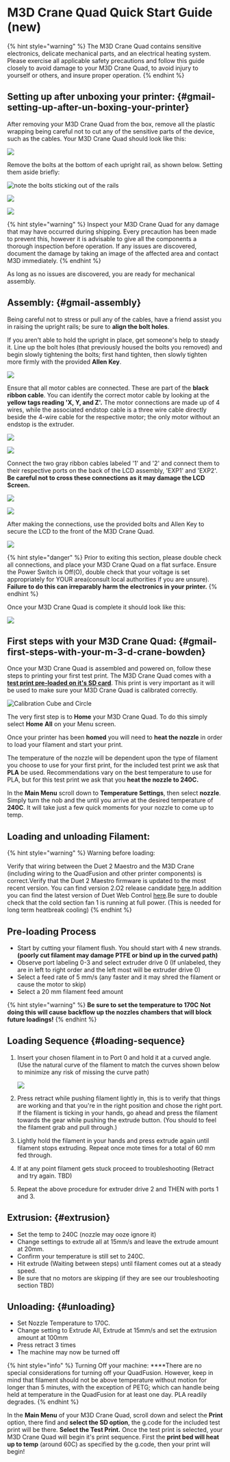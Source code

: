 # M3D Crane Quad Quick Start Guide \(new\)



{% hint style="warning" %}
The M3D Crane Quad contains sensitive electronics, delicate mechanical parts, and an electrical heating system. Please exercise all applicable safety precautions and follow this guide closely to avoid damage to your M3D Crane Quad, to avoid injury to yourself or others, and insure proper operation.
{% endhint %}

## Setting up after unboxing your printer: {#gmail-setting-up-after-un-boxing-your-printer}

After removing your M3D Crane Quad from the box, remove all the plastic wrapping being careful not to cut any of the sensitive parts of the device, such as the cables. Your M3D Crane Quad should look like this:

![](.gitbook/assets/20181004_023218_001%20%281%29.jpg)

Remove the bolts at the bottom of each upright rail, as shown below. Setting them aside briefly:

![note the bolts sticking out of the rails](.gitbook/assets/image%20%2810%29.png)

![](.gitbook/assets/image%20%285%29.png)



![](.gitbook/assets/20181004_022851-0.jpg)

{% hint style="warning" %}
Inspect your M3D Crane Quad for any damage that may have occurred during shipping. Every precaution has been made to prevent this, however it is advisable to give all the components a thorough inspection before operation. If any issues are discovered, document the damage by taking an image of the affected area and contact M3D immediately.
{% endhint %}

 As long as no issues are discovered, you are ready for mechanical assembly. 

## Assembly: {#gmail-assembly}

Being careful not to stress or pull any of the cables, have a friend assist you in raising the upright rails; be sure to **align the bolt holes**.

If you aren't able to hold the upright in place, get someone's help to steady it. Line up the bolt holes \(that previously housed the bolts you removed\) and begin slowly tightening the bolts; first hand tighten, then slowly tighten more firmly with the provided **Allen Key**.

![](.gitbook/assets/20181004_023937_004.jpg)

Ensure that all motor cables are connected. These are part of the **black ribbon cable**. You can identify the correct motor cable by looking at the **yellow tags reading 'X, Y, and Z'.** The motor connections are made up of 4 wires, while the associated endstop cable is a three wire cable directly beside the 4-wire cable for the respective motor; the only motor without an endstop is the extruder.

![](.gitbook/assets/20181004_024627.jpg)

![](.gitbook/assets/20181004_024947.jpg)

Connect the two gray ribbon cables labeled '1' and '2' and connect them to their respective ports on the back of the LCD assembly, 'EXP1' and 'EXP2'. **Be careful not to cross these connections as it may damage the LCD Screen.**

![](.gitbook/assets/20181004_025210.jpg)

![](.gitbook/assets/20181004_025303.jpg)

After making the connections, use the provided bolts and Allen Key to secure the LCD to the front of the M3D Crane Quad.

![](.gitbook/assets/20181004_025605.jpg)

{% hint style="danger" %}
Prior to exiting this section, please double check all connections, and place your  M3D Crane Quad on a flat surface. Ensure the Power Switch is Off\(O\), double check that your voltage is set appropriately for YOUR area\(consult local authorities if you are unsure\). **Failure to do this can irreparably harm the electronics in your printer.**
{% endhint %}

Once your M3D Crane Quad is complete it should look like this:

![](.gitbook/assets/quad.png)

## First steps with your M3D Crane Quad: {#gmail-first-steps-with-your-m-3-d-crane-bowden}

Once your M3D Crane Quad is assembled and powered on, follow these steps to printing your first test print. The M3D Crane Quad comes with a [**test print pre-loaded on it's SD card**](https://www.thingiverse.com/thing:170922/files). This print is very important as it will be used to make sure your M3D Crane Quad is calibrated correctly.

![Calibration Cube and Circle](.gitbook/assets/calibration_cubecircle_preview_featured.jpg)

The very first step is to **Home** your M3D Crane Quad. To do this simply select **Home** **All** on your Menu screen.

Once your printer has been **homed** you will need to **heat the nozzle** in order to load your filament and start your print.

The temperature of the nozzle will be dependent upon the type of filament you choose to use for your first print, for the included test print we ask that **PLA** be used. Recommendations vary on the best temperature to use for PLA, but for this test print we ask that you **heat the nozzle to 240C.**

In the **Main Menu** scroll down to **Temperature Settings**, then select **nozzle**. Simply turn the nob and the until you arrive at the desired temperature of **240C**. It will take just a few quick moments for your nozzle to come up to temp.

## **Loading and unloading Filament:**

{% hint style="warning" %}
Warning before loading:

Verify that wiring between the Duet 2 Maestro and the M3D Crane \(including wiring to the QuadFusion and other printer components\) is correct.Verify that the Duet 2 Maestro firmware is updated to the most recent version. You can find version 2.O2 release candidate [here](https://github.com/dc42/RepRapFirmware/releases/download/2.02RC2/DuetMaestroFirmware.bin).In addition you can find the latest version of Duet Web Control [here](https://github.com/dc42/RepRapFirmware/releases/download/2.02RC2/DuetWebControl-1.22.3.zip).Be sure to double check that the cold section fan 1 is running at full power. \(This is needed for long term heatbreak cooling\)
{% endhint %}

## Pre-loading Process

* Start by cutting your filament flush. You should start with 4 new strands. **\(poorly cut filament may damage PTFE or bind up in the curved path\)**
* Observe port labeling 0-3 and select extruder drive 0 \(If unlabeled, they are in left to right order and the left most will be extruder drive 0\)
* Select a feed rate of 5 mm/s \(any faster and it may shred the filament or cause the motor to skip\)
* Select a 20 mm filament feed amount

{% hint style="warning" %}
**Be sure to set the temperature to 170C** **Not doing this will cause backflow up the nozzles chambers that will block future loadings!**
{% endhint %}

## **Loading Sequence** {#loading-sequence}

1. Insert your chosen filament in to Port 0 and hold it at a curved angle. \(Use the natural curve of the filament to match the curves shown below to minimize any risk of missing the curve path\)

   ![](https://lh6.googleusercontent.com/ffGJ93PifCDq5QijJ3I-Uyo-cZbjVMrkEtxqdt-sYJzzW5ijbcS4NAStR6if9kSVCmBoO__tIuZSaMj2Y6G5N5KtTZHIcLgqf2KhcxRe7MM-UZYA2F1NcbiLzVVmt4fRp6TiWyWk)

2. Press retract while pushing filament lightly in, this is to verify that things are working and that you're in the right position and chose the right port. If the filament is ticking in your hands, go ahead and press the filament towards the gear while pushing the extrude button. \(You should to feel the filament grab and pull through.\)
3. Lightly hold the filament in your hands and press extrude again until filament stops extruding. Repeat once mote times for a total of 60 mm fed through.
4. If at any point filament gets stuck proceed to troubleshooting \(Retract and try again. TBD\)
5. Repeat the above procedure for extruder drive 2 and THEN with ports 1 and 3.

## Extrusion: {#extrusion}

* Set the temp to 240C \(nozzle may ooze ignore it\)
* Change settings to extrude all at 15mm/s and leave the extrude amount at 20mm.
* Confirm your temperature is still set to 240C.
* Hit extrude \(Waiting between steps\) until filament comes out at a steady speed.
* Be sure that no motors are skipping \(if they are see our troubleshooting section TBD\)

## Unloading: {#unloading}

* Set Nozzle Temperature to 170C.
* Change setting to Extrude All, Extrude at 15mm/s and set the extrusion amount at 100mm
* Press retract 3 times
* The machine may now be turned off

{% hint style="info" %}
Turning Off your machine: ****There are no special considerations for turning off your QuadFusion. However, keep in mind that filament should not be above temperature without motion for longer than 5 minutes, with the exception of PETG; which can handle being held at temperature in the QuadFusion for at least one day. PLA readily degrades.
{% endhint %}

In the **Main Menu** of your M3D Crane Quad, scroll down and select the **Print** option, there find and **select the SD option**, the g.code for the included test print will be there. **Select the Test Print.** Once the test print is selected, your M3D Crane Quad will begin it's print sequence. First the **print bed will heat up to temp** \(around 60C\) as specified by the g.code, then your print will begin!

